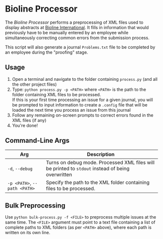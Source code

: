 # Bioline Processor
The *Bioline Processor* performs a preprocessing of XML files used to display abstracts at [Bioline International](http://www.bioline.org.br/). It fills in information that would previously have to be manually entered by an employee while simultaneously correcting common errors from the submission process. 

This script will also generate a journal `Problems.txt` file to be completed by an employee during the "proofing" stage.

## Usage
1. Open a terminal and navigate to the folder containing `process.py` (and all the other project files)
2. Type: `python process.py -p <PATH>` where `<PATH>` is the path to the folder containing XML files to be processed.   
If this is your first time processing an issue for a given journal, you will be prompted to input information to create a `.config` file that will be loaded the next time you process an issue from this journal
3. Follow any remaining on-screen prompts to correct errors found in the XML files (if any)
4. You're done!

## Command-Line Args
Arg | Description
--- | ---
`-d`, `--debug` | Turns on debug mode. Processed XML files will be printed to `stdout` instead of being overwritten
`-p <PATH>`, `--path <PATH>` | Specify the path to the XML folder containing files to be processed.

## Bulk Preprocessing
Use `python bulk-process.py -f <FILE>` to preprocess multiple issues at the same time. The `<FILE>` argument must point to a text file containing a list of complete paths to XML folders (as per `<PATH>` above), where each path is written on its own line.
